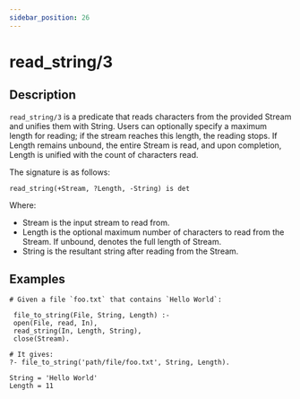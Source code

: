 ```yaml
---
sidebar_position: 26
---
```

[//]: # (This file is auto-generated. Please do not modify it yourself.)

# read_string/3

## Description

`read_string/3` is a predicate that reads characters from the provided Stream and unifies them with String. Users can optionally specify a maximum length for reading; if the stream reaches this length, the reading stops. If Length remains unbound, the entire Stream is read, and upon completion, Length is unified with the count of characters read.

The signature is as follows:

```text
read_string(+Stream, ?Length, -String) is det
```

Where:

- Stream is the input stream to read from.
- Length is the optional maximum number of characters to read from the Stream. If unbound, denotes the full length of Stream.
- String is the resultant string after reading from the Stream.

## Examples

```text
# Given a file `foo.txt` that contains `Hello World`:

 file_to_string(File, String, Length) :-
 open(File, read, In),
 read_string(In, Length, String),
 close(Stream).

# It gives:
?- file_to_string('path/file/foo.txt', String, Length).

String = 'Hello World'
Length = 11
```
